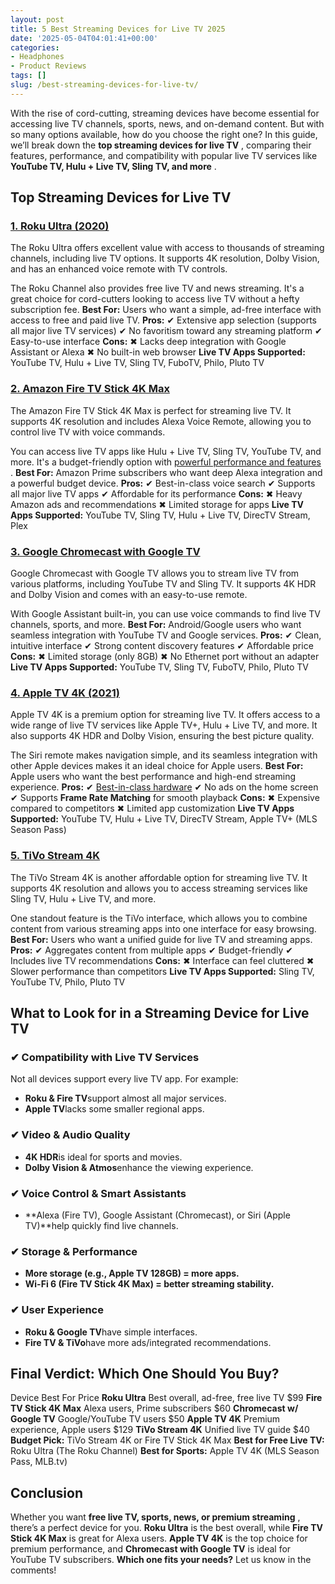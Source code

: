 ```yaml
---
layout: post
title: 5 Best Streaming Devices for Live TV 2025
date: '2025-05-04T04:01:41+00:00'
categories:
- Headphones
- Product Reviews
tags: []
slug: /best-streaming-devices-for-live-tv/
---
```


With the rise of cord-cutting, streaming devices have become essential for accessing live TV channels, sports, news, and on-demand content. But with so many options available, how do you choose the right one?
In this guide, we’ll break down the
**top streaming devices for live TV**
, comparing their features, performance, and compatibility with popular live TV services like
**YouTube TV, Hulu + Live TV, Sling TV, and more**
.
## Top Streaming Devices for Live TV
### [1. Roku Ultra (2020)](https://www.amazon.com/dp/B07ZVJHZB4?tag=p-policy-20)
The Roku Ultra offers excellent value with access to thousands of streaming channels, including live TV options. It supports 4K resolution, Dolby Vision, and has an enhanced voice remote with TV controls.

The Roku Channel also provides free live TV and news streaming. It's a great choice for cord-cutters looking to access live TV without a hefty subscription fee.
**Best For:**
Users who want a simple, ad-free interface with access to free and paid live TV.
**Pros:**
✔ Extensive app selection (supports all major live TV services)
✔ No favoritism toward any streaming platform
✔ Easy-to-use interface
**Cons:**
✖ Lacks deep integration with Google Assistant or Alexa
✖ No built-in web browser
**Live TV Apps Supported:**
YouTube TV, Hulu + Live TV, Sling TV, FuboTV, Philo, Pluto TV
### [2. Amazon Fire TV Stick 4K Max](https://www.amazon.com/dp/B08GJ38SHX?tag=p-policy-20)
The Amazon Fire TV Stick 4K Max is perfect for streaming live TV. It supports 4K resolution and includes Alexa Voice Remote, allowing you to control live TV with voice commands.

You can access live TV apps like Hulu + Live TV, Sling TV, YouTube TV, and more. It's a budget-friendly option with
[powerful performance and features](https://pestpolicy.com/best-laptop-for-music-production/)
.
**Best For:**
Amazon Prime subscribers who want deep Alexa integration and a powerful budget device.
**Pros:**
✔ Best-in-class voice search
✔ Supports all major live TV apps
✔ Affordable for its performance
**Cons:**
✖ Heavy Amazon ads and recommendations
✖ Limited storage for apps
**Live TV Apps Supported:**
YouTube TV, Sling TV, Hulu + Live TV, DirecTV Stream, Plex
### [3. Google Chromecast with Google TV](https://www.amazon.com/dp/B07VG8QQJ4?tag=p-policy-20)
Google Chromecast with Google TV allows you to stream live TV from various platforms, including YouTube TV and Sling TV. It supports 4K HDR and Dolby Vision and comes with an easy-to-use remote.

With Google Assistant built-in, you can use voice commands to find live TV channels, sports, and more.
**Best For:**
Android/Google users who want seamless integration with YouTube TV and Google services.
**Pros:**
✔ Clean, intuitive interface
✔ Strong content discovery features
✔ Affordable price
**Cons:**
✖ Limited storage (only 8GB)
✖ No Ethernet port without an adapter
**Live TV Apps Supported:**
YouTube TV, Sling TV, FuboTV, Philo, Pluto TV
### [4. Apple TV 4K (2021)](https://www.amazon.com/dp/B07WYY39MD?tag=p-policy-20)
Apple TV 4K is a premium option for streaming live TV. It offers access to a wide range of live TV services like Apple TV+, Hulu + Live TV, and more. It also supports 4K HDR and Dolby Vision, ensuring the best picture quality.

The Siri remote makes navigation simple, and its seamless integration with other Apple devices makes it an ideal choice for Apple users.
**Best For:**
Apple users who want the best performance and high-end streaming experience.
**Pros:**
✔
[Best-in-class hardware](https://pestpolicy.com/best-external-hard-drive-for-music-production/)
✔ No ads on the home screen
✔ Supports
**Frame Rate Matching**
for smooth playback
**Cons:**
✖ Expensive compared to competitors
✖ Limited app customization
**Live TV Apps Supported:**
YouTube TV, Hulu + Live TV, DirecTV Stream, Apple TV+ (MLS Season Pass)
### [5. TiVo Stream 4K](https://www.amazon.com/dp/B082Y5QR1F?tag=p-policy-20)
The TiVo Stream 4K is another affordable option for streaming live TV. It supports 4K resolution and allows you to access streaming services like Sling TV, Hulu + Live TV, and more.

One standout feature is the TiVo interface, which allows you to combine content from various streaming apps into one interface for easy browsing.
**Best For:**
Users who want a unified guide for live TV and streaming apps.
**Pros:**
✔ Aggregates content from multiple apps
✔ Budget-friendly
✔ Includes live TV recommendations
**Cons:**
✖ Interface can feel cluttered
✖ Slower performance than competitors
**Live TV Apps Supported:**
Sling TV, YouTube TV, Philo, Pluto TV
## **What to Look for in a Streaming Device for Live TV**
### **✔ Compatibility with Live TV Services**
Not all devices support every live TV app. For example:
- **Roku & Fire TV**support almost all major services.
- **Apple TV**lacks some smaller regional apps.
### **✔ Video & Audio Quality**
- **4K HDR**is ideal for sports and movies.
- **Dolby Vision & Atmos**enhance the viewing experience.
### **✔ Voice Control & Smart Assistants**
- **Alexa (Fire TV), Google Assistant (Chromecast), or Siri (Apple TV)**help quickly find live channels.
### **✔ Storage & Performance**
- **More storage (e.g., Apple TV 128GB) = more apps.**
- **Wi-Fi 6 (Fire TV Stick 4K Max) = better streaming stability.**
### **✔ User Experience**
- **Roku & Google TV**have simple interfaces.
- **Fire TV & TiVo**have more ads/integrated recommendations.
## **Final Verdict: Which One Should You Buy?**
Device
Best For
Price
**Roku Ultra**
Best overall, ad-free, free live TV
$99
**Fire TV Stick 4K Max**
Alexa users, Prime subscribers
$60
**Chromecast w/ Google TV**
Google/YouTube TV users
$50
**Apple TV 4K**
Premium experience, Apple users
$129
**TiVo Stream 4K**
Unified live TV guide
$40
**Budget Pick:**
TiVo Stream 4K or Fire TV Stick 4K Max
**Best for Free Live TV:**
Roku Ultra (The Roku Channel)
**Best for Sports:**
Apple TV 4K (MLS Season Pass, MLB.tv)
## **Conclusion**
Whether you want
**free live TV, sports, news, or premium streaming**
, there’s a perfect device for you.
**Roku Ultra**
is the best overall, while
**Fire TV Stick 4K Max**
is great for Alexa users.
**Apple TV 4K**
is the top choice for premium performance, and
**Chromecast with Google TV**
is ideal for YouTube TV subscribers.
**Which one fits your needs?**
Let us know in the comments!
